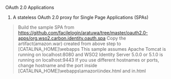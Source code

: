 OAuth 2.0 Applications

1. A stateless OAuth 2.0 proxy for Single Page Applications (SPAs)

> Build the sample SPA from https://github.com/facilelogin/aratuwa/tree/master/oauth2.0-apps/org.wso2.carbon.identity.oauth.spa
> Copy the artifact(amazon.war)  created from above step to [CATALINA_HOME]\webapps
> This sample assumes Apache Tomcat is running on localhost:8080 and WSO2 Identity Server 5.0.0 or 5.1.0 is running on localhost:9443
> If you use different hostnames or ports, change hostname and the port inside [CATALINA_HOME]\webapps\amazon\index.html and in.html



